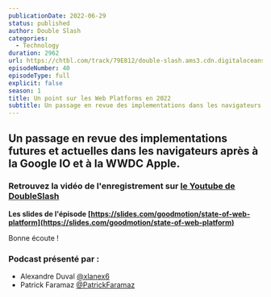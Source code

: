 ```yaml
---
publicationDate: 2022-06-29
status: published
author: Double Slash
categories:
  - Technology
duration: 2962
url: https://chtbl.com/track/79E812/double-slash.ams3.cdn.digitaloceanspaces.com/DS_039_news06_22.mp3
episodeNumber: 40
episodeType: full
explicit: false
season: 1
title: Un point sur les Web Platforms en 2022
subtitle: Un passage en revue des implementations dans les navigateurs après à la Google IO et à la WWDC Apple.
---
```


## Un passage en revue des implementations futures et actuelles dans les navigateurs après à la Google IO et à la WWDC Apple.

### Retrouvez la vidéo de l'enregistrement sur [le Youtube de DoubleSlash](https://youtu.be/41oHH_opXKg)

**Les slides de l'épisode [https://slides.com/goodmotion/state-of-web-platform](https://slides.com/goodmotion/state-of-web-platform)**






Bonne écoute !



### Podcast présenté par :

- Alexandre Duval [@xlanex6](https://twitter.com/xlanex6)
- Patrick Faramaz [@PatrickFaramaz](https://twitter.com/PatrickFaramaz)
